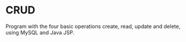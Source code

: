 # CRUD
Program with the four basic operations create, read, update and delete, using MySQL and Java JSP.
